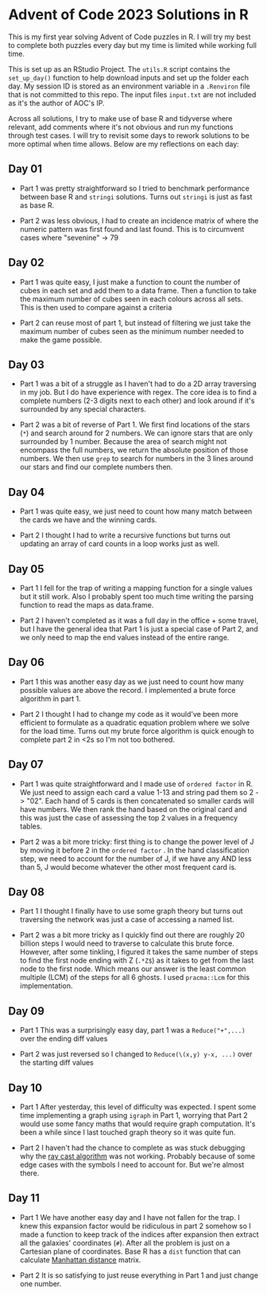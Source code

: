 # Advent of Code 2023 Solutions in R

This is my first year solving Advent of Code puzzles in R. I will try my best to complete both puzzles every day but my time is limited while working full time.

This is set up as an RStudio Project. The `utils.R` script contains the `set_up_day()` function to help download inputs and set up the folder each day. My session ID is stored as an environment variable in a `.Renviron` file that is not committed to this repo. The input files `input.txt` are not included as it's the author of AOC's IP.

Across all solutions, I try to make use of base R and tidyverse where relevant, add comments where it's not obvious and run my functions through test cases. I will try to revisit some days to rework solutions to be more optimal when time allows. Below are my reflections on each day:

## Day 01

-   Part 1 was pretty straightforward so I tried to benchmark performance between base R and `stringi` solutions. Turns out `stringi` is just as fast as base R.

-   Part 2 was less obvious, I had to create an incidence matrix of where the numeric pattern was first found and last found. This is to circumvent cases where "sevenine" -\> 79

## Day 02

-   Part 1 was quite easy, I just make a function to count the number of cubes in each set and add them to a data frame. Then a function to take the maximum number of cubes seen in each colours across all sets. This is then used to compare against a criteria

-   Part 2 can reuse most of part 1, but instead of filtering we just take the maximum number of cubes seen as the minimum number needed to make the game possible.

## Day 03

-   Part 1 was a bit of a struggle as I haven't had to do a 2D array traversing in my job. But I do have experience with regex. The core idea is to find a complete numbers (2-3 digits next to each other) and look around if it's surrounded by any special characters.

-   Part 2 was a bit of reverse of Part 1. We first find locations of the stars (`*`) and search around for 2 numbers. We can ignore stars that are only surrounded by 1 number. Because the area of search might not encompass the full numbers, we return the absolute position of those numbers. We then use `grep` to search for numbers in the 3 lines around our stars and find our complete numbers then.

## Day 04

-   Part 1 was quite easy, we just need to count how many match between the cards we have and the winning cards.

-   Part 2 I thought I had to write a recursive functions but turns out updating an array of card counts in a loop works just as well.

## Day 05

-   Part 1 I fell for the trap of writing a mapping function for a single values but it still work. Also I probably spent too much time writing the parsing function to read the maps as data.frame.

-   Part 2 I haven't completed as it was a full day in the office + some travel, but I have the general idea that Part 1 is just a special case of Part 2, and we only need to map the end values instead of the entire range.

## Day 06

-   Part 1 this was another easy day as we just need to count how many possible values are above the record. I implemented a brute force algorithm in part 1.

-   Part 2 I thought I had to change my code as it would've been more efficient to formulate as a quadratic equation problem where we solve for the load time. Turns out my brute force algorithm is quick enough to complete part 2 in \<2s so I'm not too bothered.

## Day 07

-   Part 1 was quite straightforward and I made use of `ordered factor` in R. We just need to assign each card a value 1-13 and string pad them so 2 -\> "02". Each hand of 5 cards is then concatenated so smaller cards will have numbers. We then rank the hand based on the original card and this was just the case of assessing the top 2 values in a frequency tables.

-   Part 2 was a bit more tricky: first thing is to change the power level of J by moving it before 2 in the `ordered factor` . In the hand classification step, we need to account for the number of J, if we have any AND less than 5, J would become whatever the other most frequent card is.

## Day 08

-   Part 1 I thought I finally have to use some graph theory but turns out traversing the network was just a case of accessing a named list.

-   Part 2 was a bit more tricky as I quickly find out there are roughly 20 billion steps I would need to traverse to calculate this brute force. However, after some tinkling, I figured it takes the same number of steps to find the first node ending with Z (`.*Z$`) as it takes to get from the last node to the first node. Which means our answer is the least common multiple (LCM) of the steps for all 6 ghosts. I used `pracma::Lcm` for this implementation.

## Day 09

-   Part 1 This was a surprisingly easy day, part 1 was a `Reduce("+",...)` over the ending diff values

-   Part 2 was just reversed so I changed to `Reduce(\(x,y) y-x, ...)` over the starting diff values

## Day 10

-   Part 1 After yesterday, this level of difficulty was expected. I spent some time implementing a graph using `igraph` in Part 1, worrying that Part 2 would use some fancy maths that would require graph computation. It's been a while since I last touched graph theory so it was quite fun.

-   Part 2 I haven't had the chance to complete as was stuck debugging why the [ray cast algorithm](https://en.wikipedia.org/wiki/Point_in_polygon) was not working. Probably because of some edge cases with the symbols I need to account for. But we're almost there.

## Day 11

-   Part 1 We have another easy day and I have not fallen for the trap. I knew this expansion factor would be ridiculous in part 2 somehow so I made a function to keep track of the indices after expansion then extract all the galaxies' coordinates (`#`). After all the problem is just on a Cartesian plane of coordinates. Base R has a `dist` function that can calculate [Manhattan distance](https://en.wikipedia.org/wiki/Taxicab_geometry) matrix.

-   Part 2 It is so satisfying to just reuse everything in Part 1 and just change one number.
